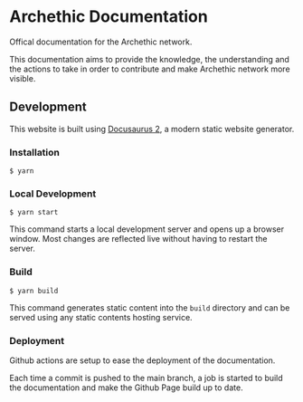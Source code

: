 # Archethic Documentation

Offical documentation for the Archethic network.

This documentation aims to provide the knowledge, the understanding and the actions to take in order 
to contribute and make Archethic network more visible.

## Development

This website is built using [Docusaurus 2](https://docusaurus.io/), a modern static website generator.

### Installation

```
$ yarn
```

### Local Development

```
$ yarn start
```

This command starts a local development server and opens up a browser window. Most changes are reflected live without having to restart the server.

### Build

```
$ yarn build
```

This command generates static content into the `build` directory and can be served using any static contents hosting service.

### Deployment

Github actions are setup to ease the deployment of the documentation.

Each time a commit is pushed to the main branch, a job is started to build the documentation and make the Github Page build up to date.
